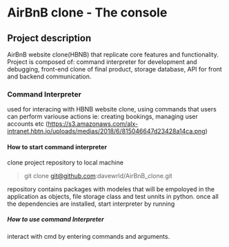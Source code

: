 # AirBnB clone - The console

## Project description
AirBnB website clone(HBNB) that replicate core features and functionality. Project is composed of: command interpreter for development and debugging, front-end clone of final product, storage database, API for front and backend communication.

### Command Interpreter
used for interacing  with HBNB website clone, using commands that users can perform variouse actions ie: creating bookings, managing user accounts etc
 (https://s3.amazonaws.com/alx-intranet.hbtn.io/uploads/medias/2018/6/815046647d23428a14ca.png)

#### How to start command interpreter
clone project repository to local machine

>git clone git@github.com:davewrld/AirBnB_clone.git

repository contains packages with modeles that will be empoloyed in the application as objects, file storage class and test unnits in python.
once all the dependencies are installed, start interpreter by running

##### How to use command Interpreter 
interact with cmd by entering commands and arguments.

